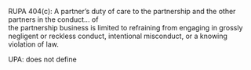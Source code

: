RUPA 404(c): 
A partner’s duty of care to the partnership and the other partners in the conduct... of  
the partnership business is limited to refraining from engaging in grossly negligent or reckless conduct, intentional misconduct, or a knowing violation of law.  

UPA: does not define  
